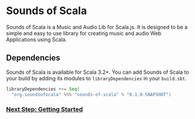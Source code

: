 # Sounds of Scala

Sounds of Scala is a Music and Audio Lib for Scala.js. It is designed to be a simple and easy to use library for creating music and audio Web Applications using Scala.

## Dependencies

Sounds of Scala is available for Scala 3.2+. You can add Sounds of Scala to your build by adding its modules to `libraryDependencies` in your `build.sbt`.

```scala 3
libraryDependencies ++= Seq(
  "org.soundsofscala" %%% "sounds-of-scala" % "0.1.0-SNAPSHOT")
```

### [Next Step: Getting Started](http://127.0.0.1:4242/getting-started/)
